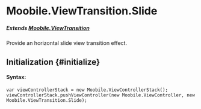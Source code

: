 Moobile.ViewTransition.Slide
================================================================================

##### Extends [Moobile.ViewTransition](../ViewTransition/ViewTransition.md)

Provide an horizontal slide view transition effect.

Initialization {#initialize}
--------------------------------------------------------------------------------

#### Syntax:

	var viewControllerStack = new Moobile.ViewControllerStack();
	viewControllerStack.pushViewController(new Moobile.ViewController, new Moobile.ViewTransition.Slide);

<div data-simulator-app="../../assets/classes/ViewTransition/ViewTransition.Slide.html"></div>

